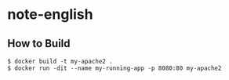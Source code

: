 # note-english


## How to Build
```
$ docker build -t my-apache2 .
$ docker run -dit --name my-running-app -p 8080:80 my-apache2
```
